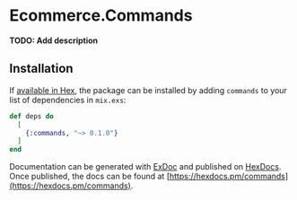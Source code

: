 # Ecommerce.Commands

**TODO: Add description**

## Installation

If [available in Hex](https://hex.pm/docs/publish), the package can be installed
by adding `commands` to your list of dependencies in `mix.exs`:

```elixir
def deps do
  [
    {:commands, "~> 0.1.0"}
  ]
end
```

Documentation can be generated with [ExDoc](https://github.com/elixir-lang/ex_doc)
and published on [HexDocs](https://hexdocs.pm). Once published, the docs can
be found at [https://hexdocs.pm/commands](https://hexdocs.pm/commands).

